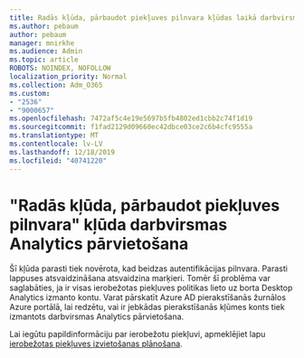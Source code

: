 ```yaml
---
title: Radās kļūda, pārbaudot piekļuves pilnvara kļūdas laikā darbvirsmas Analytics iekāpšanas
ms.author: pebaum
author: pebaum
manager: mnirkhe
ms.audience: Admin
ms.topic: article
ROBOTS: NOINDEX, NOFOLLOW
localization_priority: Normal
ms.collection: Adm_O365
ms.custom:
- "2536"
- "9000657"
ms.openlocfilehash: 7472af5c4e19e5697b5fb4802ed1cbb2c74f1d19
ms.sourcegitcommit: f1fad2129d09660ec42dbce03ce2c6b4cfc9555a
ms.translationtype: MT
ms.contentlocale: lv-LV
ms.lasthandoff: 12/18/2019
ms.locfileid: "40741220"
---
```

# <a name="there-was-an-error-validating-access-token-error-during-desktop-analytics-onboarding"></a>"Radās kļūda, pārbaudot piekļuves pilnvara" kļūda darbvirsmas Analytics pārvietošana

Šī kļūda parasti tiek novērota, kad beidzas autentifikācijas pilnvara. Parasti lappuses atsvaidzināšana atsvaidzina marķieri. Tomēr šī problēma var saglabāties, ja ir visas ierobežotas piekļuves politikas lieto uz borta Desktop Analytics izmanto kontu. Varat pārskatīt Azure AD pierakstīšanās žurnālos Azure portālā, lai redzētu, vai ir jebkādas pierakstīšanās kļūmes konts tiek izmantots darbvirsmas Analytics pārvietošana.

Lai iegūtu papildinformāciju par ierobežotu piekļuvi, apmeklējiet lapu [ierobežotas piekļuves izvietošanas plānošana](https://docs.microsoft.com/azure/active-directory/conditional-access/plan-conditional-access).